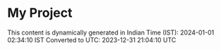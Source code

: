 # My Project

This content is dynamically generated in Indian Time (IST): 2024-01-01 02:34:10 IST
Converted to UTC: 2023-12-31 21:04:10 UTC
